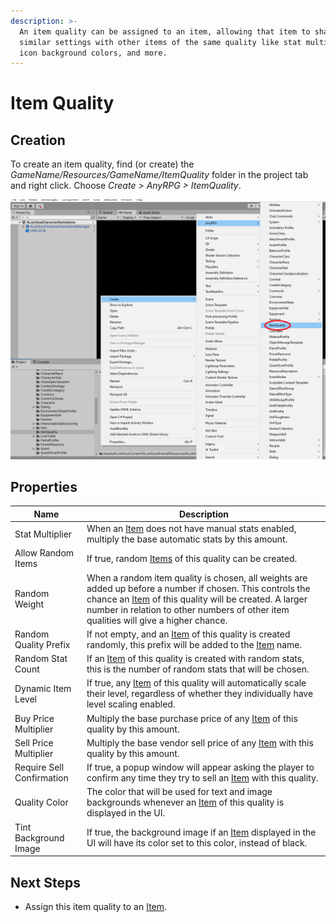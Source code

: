 ```yaml
---
description: >-
  An item quality can be assigned to an item, allowing that item to share
  similar settings with other items of the same quality like stat multipliers,
  icon background colors, and more.
---
```


# Item Quality

## Creation

To create an item quality, find (or create) the _GameName/Resources/GameName/ItemQuality_ folder in the project tab and right click.  Choose _Create > AnyRPG > ItemQuality_.

![](<../.gitbook/assets/image (1).png>)



## Properties

| Name                      | Description                                                                                                                                                                                                                                                             |
| ------------------------- | ----------------------------------------------------------------------------------------------------------------------------------------------------------------------------------------------------------------------------------------------------------------------- |
| Stat Multiplier           | When an [Item](items/) does not have manual stats enabled, multiply the base automatic stats by this amount.                                                                                                                                                            |
| Allow Random Items        | If true, random [Items](items/) of this quality can be created.                                                                                                                                                                                                         |
| Random Weight             | When a random item quality is chosen, all weights are added up before a number if chosen.  This controls the chance an [Item](items/) of this quality will be created.  A larger number in relation to other numbers of other item qualities will give a higher chance. |
| Random Quality Prefix     | If not empty, and an [Item](items/) of this quality is created randomly, this prefix will be added to the [Item](items/) name.                                                                                                                                          |
| Random Stat Count         | If an [Item](items/) of this quality is created with random stats, this is the number of random stats that will be chosen.                                                                                                                                              |
| Dynamic Item Level        | If true, any [Item](items/) of this quality will automatically scale their level, regardless of whether they individually have level scaling enabled.                                                                                                                   |
| Buy Price Multiplier      | Multiply the base purchase price of any [Item](items/) of this quality by this amount.                                                                                                                                                                                  |
| Sell Price Multiplier     | Multiply the base vendor sell price of any [Item](items/) with this quality by this amount.                                                                                                                                                                             |
| Require Sell Confirmation | If true, a popup window will appear asking the player to confirm any time they try to sell an [Item](items/) with this quality.                                                                                                                                         |
| Quality Color             | The color that will be used for text and image backgrounds whenever an [Item](items/) of this quality is displayed in the UI.                                                                                                                                           |
| Tint Background Image     | If true, the background image if an [Item](items/) displayed in the UI will have its color set to this color, instead of black.                                                                                                                                         |

## Next Steps

* Assign this item quality to an [Item](items/).
